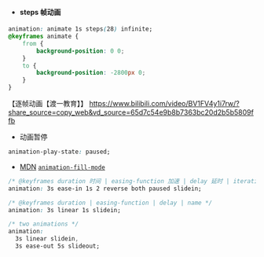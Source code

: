 - #### steps 帧动画
```css
animation: animate 1s steps(28) infinite;
@keyframes animate {
    from {
        background-position: 0 0;
    }
    to {
        background-position: -2800px 0;
    }
}
```
【逐帧动画【渡一教育】】 https://www.bilibili.com/video/BV1FV4y1i7rw/?share_source=copy_web&vd_source=65d7c54e9b8b7363bc20d2b5b5809ffb

- 动画暂停
```css
animation-play-state: paused;
```

- [MDN](https://developer.mozilla.org/zh-CN/docs/Web/CSS/animation#%3Csingle-animation-fill-mode%3E) [`animation-fill-mode`](https://developer.mozilla.org/zh-CN/docs/Web/CSS/animation-fill-mode)
```css
/* @keyframes duration 时间 | easing-function 加速 | delay 延时 | iteration-count 次数 | direction 方向 | fill-mode 执行后样式 | play-state 启停 | name 桢动画名 */
animation: 3s ease-in 1s 2 reverse both paused slidein;

/* @keyframes duration | easing-function | delay | name */
animation: 3s linear 1s slidein;

/* two animations */
animation:
  3s linear slidein,
  3s ease-out 5s slideout;
```